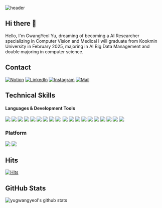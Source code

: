 ![header](https://capsule-render.vercel.app/api?type=waving&color=gradient&customColorList=2&height=350&section=header&text=WELCOME&fontSize=90&desc=%20This%20is%20GwangYeol's%20Github&animation=fadeIn&descSize=20&FontSize=40&descAlign=70&descAlignY=60&fontAlignY=40)


## Hi there 👋
Hello, I'm GwangYeol Yu, dreaming of becoming a AI Researcher specializing in Computer Vision and Medical
I will graduate from Kookmin University in February 2025, majoring in AI Big Data Management and double majoring in computer science.


## Contact
[![Notion](https://img.shields.io/badge/Notion-000000?style=flat-square&logo=Notion&logoColor=white)](https://www.notion.so/s-Notion-4ec0905233e042a08bf701c13b739b76)
[![LinkedIn](https://img.shields.io/badge/Linked_In-0A66C2?style=flat-square&logo=LinkedIn&logoColor=white)](https://www.linkedin.com/in/%EA%B4%91%EC%97%B4-%EC%9C%A0-82aa60217/)
[![Instagram](https://img.shields.io/badge/Instagram-dd2a7b?style=flat-square&logo=Instagram&logoColor=white)](https://www.instagram.com/pang10_u/) 
[![Mail](https://img.shields.io/badge/kt01054197938@gmail.com-e10915?style=flat-square&logo=Gmail&logoColor=white)](kt01054197938@gmail.com)

## Technical Skills
#### Languages & Development Tools
<img src="https://img.shields.io/badge/Python-3776AB?style=flat-square&logo=Python&logoColor=white"/> 
<img src="https://img.shields.io/badge/Pytorch-EE4C2C?style=flat-square&logo=Pytorch&logoColor=white"/> 
<img src="https://img.shields.io/badge/TensorFlow-FF6F00?style=flat-square&logo=TensorFlow&logoColor=white"/> 
<img src="https://img.shields.io/badge/Keras-D00000?style=flat-square&logo=Keras&logoColor=white"/> 
<img src="https://img.shields.io/badge/Java-007396?style=flat-square&logo=Java&logoColor=white"/> 
<img src="https://img.shields.io/badge/R-276DC3?style=flat-square&logo=R&logoColor=white"/> 
<img src="https://img.shields.io/badge/C++-00599C?style=flat-square&logo=C%2B%2B&logoColor=white"/></a>
<img src="https://img.shields.io/badge/Qgis-589632?style=flat-square&logo=Qgis&logoColor=white"/></a>
 <img src="https://img.shields.io/badge/SQL-4479A1?style=flat-square&logo=MySQL&logoColor=white"/>&nbsp

<img src="https://img.shields.io/badge/Anaconda-44A833?style=flat-square&logo=Anaconda&logoColor=white"/> 
<img src="https://img.shields.io/badge/Jupyter-F37626?style=flat-square&logo=Jupyter&logoColor=white"/> 
<img src="https://img.shields.io/badge/Google Colab-F9AB00?style=flat-square&logo=Google Colab&logoColor=white"/> 
<img src="https://img.shields.io/badge/Eclipse IDE-2C2255?style=flat-square&logo=Eclipse IDE&logoColor=white"/> 
<img src="https://img.shields.io/badge/MySQL-4479A1?style=flat-square&logo=MySQL&logoColor=white"/>
<img src="https://img.shields.io/badge/PyCharm-000000?style=flat-square&logo=PyCharm&logoColor=white"/>
<img src="https://img.shields.io/badge/VSCode-007ACC?style=flat-square&logo=Visual Studio Code&logoColor=white"/>
<img src="https://img.shields.io/badge/Git-F05032?style=flat-square&logo=Git&logoColor=white"/></a>
<img src="https://img.shields.io/badge/GitHub-181717?style=flat-square&logo=GitHub&logoColor=white"/></a>
<img src="https://img.shields.io/badge/Slack-4A154B?style=flat-square&logo=Slack&logoColor=white"/> </a>


### Platform
<img src="https://img.shields.io/badge/Windows-0078D6?style=flat-square&logo=Windows&logoColor=white"/> <img src="https://img.shields.io/badge/Linux-FCC624?style=flat-square&logo=Linux&logoColor=white"/>


## Hits
[![Hits](https://hits.seeyoufarm.com/api/count/incr/badge.svg?url=https://github.com/yugwangyeol%2Fgjbae1212%2Fhit-counter)](https://hits.seeyoufarm.com)


## GitHub Stats
![yugwangyeol's github stats](https://github-readme-stats.vercel.app/api?username=yugwangyeol&show_icons=true)

<!--
**yugwangyeol/yugwangyeol** is a ✨ _special_ ✨ repository because its `README.md` (this file) appears on your GitHub profile.

Here are some ideas to get you started:

- 🔭 I’m currently working on ...
- 🌱 I’m currently learning ...
- 👯 I’m looking to collaborate on ...
- 🤔 I’m looking for help with ...
- 💬 Ask me about ...
- 📫 How to reach me: ...
- 😄 Pronouns: ...
- ⚡ Fun fact: ...
-->
